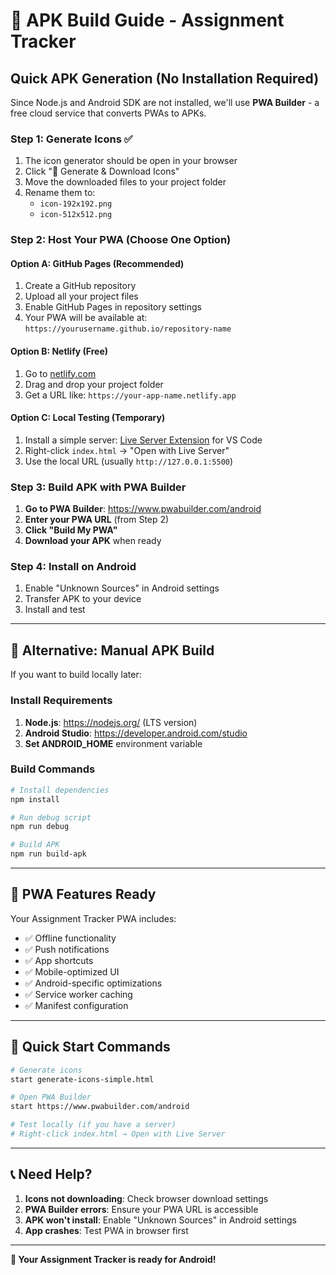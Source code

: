 # 🚀 APK Build Guide - Assignment Tracker

## Quick APK Generation (No Installation Required)

Since Node.js and Android SDK are not installed, we'll use **PWA Builder** - a free cloud service that converts PWAs to APKs.

### Step 1: Generate Icons ✅
1. The icon generator should be open in your browser
2. Click "🚀 Generate & Download Icons"
3. Move the downloaded files to your project folder
4. Rename them to:
   - `icon-192x192.png`
   - `icon-512x512.png`

### Step 2: Host Your PWA (Choose One Option)

#### Option A: GitHub Pages (Recommended)
1. Create a GitHub repository
2. Upload all your project files
3. Enable GitHub Pages in repository settings
4. Your PWA will be available at: `https://yourusername.github.io/repository-name`

#### Option B: Netlify (Free)
1. Go to [netlify.com](https://netlify.com)
2. Drag and drop your project folder
3. Get a URL like: `https://your-app-name.netlify.app`

#### Option C: Local Testing (Temporary)
1. Install a simple server: [Live Server Extension](https://marketplace.visualstudio.com/items?itemName=ritwickdey.LiveServer) for VS Code
2. Right-click `index.html` → "Open with Live Server"
3. Use the local URL (usually `http://127.0.0.1:5500`)

### Step 3: Build APK with PWA Builder

1. **Go to PWA Builder**: https://www.pwabuilder.com/android
2. **Enter your PWA URL** (from Step 2)
3. **Click "Build My PWA"**
4. **Download your APK** when ready

### Step 4: Install on Android

1. Enable "Unknown Sources" in Android settings
2. Transfer APK to your device
3. Install and test

---

## 🔧 Alternative: Manual APK Build

If you want to build locally later:

### Install Requirements
1. **Node.js**: https://nodejs.org/ (LTS version)
2. **Android Studio**: https://developer.android.com/studio
3. **Set ANDROID_HOME** environment variable

### Build Commands
```bash
# Install dependencies
npm install

# Run debug script
npm run debug

# Build APK
npm run build-apk
```

---

## 📱 PWA Features Ready

Your Assignment Tracker PWA includes:
- ✅ Offline functionality
- ✅ Push notifications
- ✅ App shortcuts
- ✅ Mobile-optimized UI
- ✅ Android-specific optimizations
- ✅ Service worker caching
- ✅ Manifest configuration

---

## 🎯 Quick Start Commands

```bash
# Generate icons
start generate-icons-simple.html

# Open PWA Builder
start https://www.pwabuilder.com/android

# Test locally (if you have a server)
# Right-click index.html → Open with Live Server
```

---

## 📞 Need Help?

1. **Icons not downloading**: Check browser download settings
2. **PWA Builder errors**: Ensure your PWA URL is accessible
3. **APK won't install**: Enable "Unknown Sources" in Android settings
4. **App crashes**: Test PWA in browser first

---

**🎉 Your Assignment Tracker is ready for Android!**


